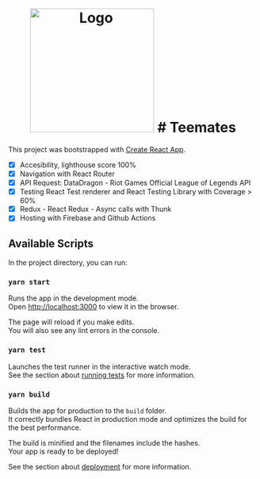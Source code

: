 <h1 align="center">
	<img width="250" src="../src/assets/pngegg.png" alt="Logo">
  # Teemates
</h1>

This project was bootstrapped with [Create React App](https://github.com/facebook/create-react-app).

- [x] Accesibility, lighthouse score 100%
- [x] Navigation with React Router
- [x] API Request: DataDragon - Riot Games Official League of Legends API
- [x] Testing React Test renderer and React Testing Library with Coverage > 60%
- [x] Redux - React Redux - Async calls with Thunk
- [x] Hosting with Firebase and Github Actions

## Available Scripts

In the project directory, you can run:

### `yarn start`

Runs the app in the development mode.\
Open [http://localhost:3000](http://localhost:3000) to view it in the browser.

The page will reload if you make edits.\
You will also see any lint errors in the console.

### `yarn test`

Launches the test runner in the interactive watch mode.\
See the section about [running tests](https://facebook.github.io/create-react-app/docs/running-tests) for more information.

### `yarn build`

Builds the app for production to the `build` folder.\
It correctly bundles React in production mode and optimizes the build for the best performance.

The build is minified and the filenames include the hashes.\
Your app is ready to be deployed!

See the section about [deployment](https://facebook.github.io/create-react-app/docs/deployment) for more information.
